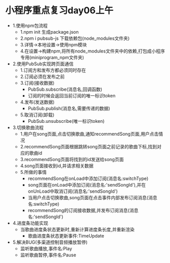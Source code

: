 # 小程序重点复习day06上午

- 1.使用npm包流程
  - 1.npm init 生成package.json
  - 2.npm i pubsub-js 下载依赖包(node_modules文件夹)
  - 3.详情->本地设置->使用npm模块
  - 4.在设置->构建npm,将所有node_modules文件夹中的依赖,打包成小程序专用(miniprogram_npm文件夹)
- 2.使用PubSub实现跨页面通信
  - 1.订阅方和发布方都必须同时存在
  - 2.订阅必须在发布之前
  - 3.订阅(接收数据)
    - PubSub.subscribe(消息名,回调函数)
    - 订阅的时候会返回当前订阅的唯一标识token
  - 4.发布(发送数据)
    - PubSub.publish(消息名,需要传递的数据)
  - 5.取消订阅(卸载)
    - PubSub.unsubscribe(唯一标识token)
- 3.切换歌曲流程
  - 1.用户在song页面,点击切换歌曲,通知recommendSong页面,用户点击情况
  - 2.recommendSong页面根据跳转song页面之前记录的歌曲下标,找到对应的歌曲id
  - 3.recommendSong页面将找到的id发送给song页面
  - 4.song页面接收到id,并请求相关数据
  - 5.所做的事情
    - recommendSong在onLoad中添加订阅(消息名:switchType)
    - song页面在onLoad中添加订阅(消息名:'sendSongId'),并在onUnLoad中取消订阅(消息名:'sendSongId')
    - 当用户点击切换歌曲,song页面在点击事件内部发布订阅消息(消息名:switchType)
    - recommendSong的订阅接收数据,并发布订阅消息(消息名:'sendSongId')
- 4.进度条功能实现
  - 当歌曲进度条状态更新时,重新计算进度条长度,并重新渲染
    - 歌曲进度条状态更新事件:TimeUpdate
- 5.解决BUG(多渠道控制音频播放暂停)
  - 监听歌曲播放,事件名:Play
  - 监听歌曲暂停,事件名:Pause

